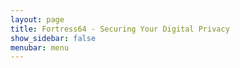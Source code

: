 ```yaml
---
layout: page
title: Fortress64 - Securing Your Digital Privacy
show_sidebar: false
menubar: menu
---
```

